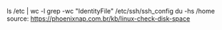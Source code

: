 ls /etc | wc -l
grep -wc "IdentityFile" /etc/ssh/ssh_config
du -hs /home source: https://phoenixnap.com.br/kb/linux-check-disk-space
